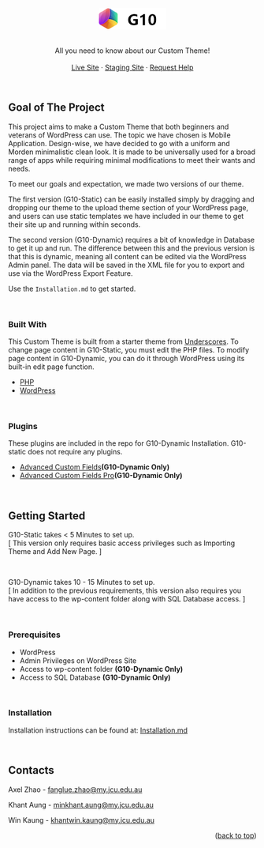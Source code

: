 <!-- PROJECT LOGO -->
<br />
<div align="center">
  <a href="https://github.com/othneildrew/Best-README-Template">
    <img src="https://github.com/cp3402-students/cp3402-2021-site-cp3402-2021-group10/blob/main/wp-content/themes/G10-Static/assets/img/black-logo.png">
  </a>
<br><br>
  <p align="center">
    All you need to know about our Custom Theme!
    <br /><br />
    <a href="https://www.g10live.com/">Live Site</a>
    ·
    <a href="http://g10staging.com/">Staging Site</a>
    ·
    <a href="mailto:fanglue.zhao@my.jcu.edu.au">Request Help</a>
  </p>
</div>

<br>

<!-- Goal of The Project -->
## Goal of The Project

This project aims to make a Custom Theme that both beginners and veterans of WordPress can use. The topic we have chosen is Mobile Application. Design-wise, we have decided to go with a uniform and Morden minimalistic clean look. It is made to be universally used for a broad range of apps while requiring minimal modifications to meet their wants and needs.

To meet our goals and expectation, we made two versions of our theme.

 The first version (G10-Static) can be easily installed simply by dragging and dropping our theme to the upload theme section of your WordPress page, and users can use static templates we have included in our theme to get their site up and running within seconds.

 The second version (G10-Dynamic) requires a bit of knowledge in Database to get it up and run. The difference between this and the previous version is that this is dynamic, meaning all content can be edited via the WordPress Admin panel. The data will be saved in the XML file for you to export and use via the WordPress Export Feature.
 
 

Use the `Installation.md` to get started. <br>

<br>

### Built With
This Custom Theme is built from a starter theme from [Underscores](https://underscores.me/). To change page content in G10-Static, you must edit the PHP files. To modify page content in G10-Dynamic, you can do it through WordPress using its built-in edit page function.
* [PHP](https://nextjs.org/)
* [WordPress](https://reactjs.org/)

<br>

### Plugins
These plugins are included in the repo for G10-Dynamic Installation. G10-static does not require any plugins.
* [Advanced Custom Fields](https://www.advancedcustomfields.com/)**(G10-Dynamic Only)**
* [Advanced Custom Fields Pro](https://www.advancedcustomfields.com/pro/)**(G10-Dynamic Only)**
<br>

<!-- GETTING STARTED -->
## Getting Started 

G10-Static takes < 5 Minutes to set up. <br>
[ This version only requires basic access privileges such as Importing Theme and Add New Page. ]

<br>

G10-Dynamic takes 10 - 15 Minutes to set up. <br>
[ In addition to the previous requirements, this version also requires you have access to the wp-content folder along with SQL Database access. ]

<br>

### Prerequisites

* WordPress
* Admin Privileges on WordPress Site
* Access to wp-content folder **(G10-Dynamic Only)**
* Access to SQL Database **(G10-Dynamic Only)**
<br>

### Installation

Installation instructions can be found at: [Installation.md](https://github.com/cp3402-students/cp3402-2021-site-cp3402-2021-group10/blob/main/Installation.md)

<br>


<!-- CONTACT -->
## Contacts

Axel Zhao - fanglue.zhao@my.jcu.edu.au

Khant Aung - minkhant.aung@my.jcu.edu.au

Win Kaung - khantwin.kaung@my.jcu.edu.au
<p align="right">(<a href="#top">back to top</a>)</p>




